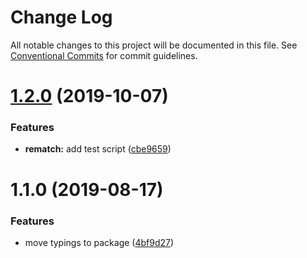 # Change Log

All notable changes to this project will be documented in this file.
See [Conventional Commits](https://conventionalcommits.org) for commit guidelines.

# [1.2.0](https://github.com/hardfist/hardfist_tools/compare/@hardfist/rematch@1.1.0...@hardfist/rematch@1.2.0) (2019-10-07)


### Features

* **rematch:** add test script ([cbe9659](https://github.com/hardfist/hardfist_tools/commit/cbe9659))





# 1.1.0 (2019-08-17)


### Features

* move typings to package ([4bf9d27](https://github.com/hardfist/hardfist_tools/commit/4bf9d27))
